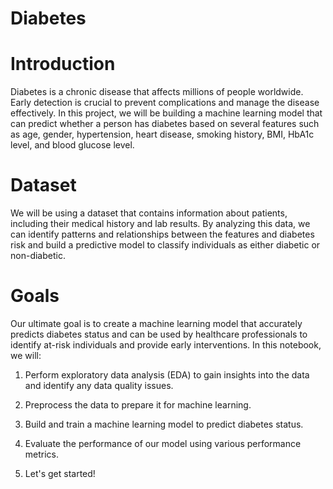 # Diabetes
# Introduction

Diabetes is a chronic disease that affects millions of people worldwide. Early detection is crucial to prevent complications and manage the disease effectively. In this project, we will be building a machine learning model that can predict whether a person has diabetes based on several features such as age, gender, hypertension, heart disease, smoking history, BMI, HbA1c level, and blood glucose level.

# Dataset

We will be using a dataset that contains information about patients, including their medical history and lab results. By analyzing this data, we can identify patterns and relationships between the features and diabetes risk and build a predictive model to classify individuals as either diabetic or non-diabetic.

# Goals

Our ultimate goal is to create a machine learning model that accurately predicts diabetes status and can be used by healthcare professionals to identify at-risk individuals and provide early interventions. In this notebook, we will:

1) Perform exploratory data analysis (EDA) to gain insights into the data and identify any data quality issues.

2) Preprocess the data to prepare it for machine learning.

3) Build and train a machine learning model to predict diabetes status.

4) Evaluate the performance of our model using various performance metrics.

5) Let's get started!
